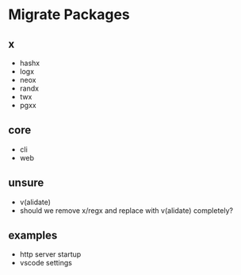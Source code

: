 # Migrate Packages

## x
- hashx
- logx
- neox
- randx
- twx
- pgxx

## core
- cli
- web


## unsure
- v(alidate)
- should we remove x/regx and replace with v(alidate) completely?

## examples
- http server startup
- vscode settings